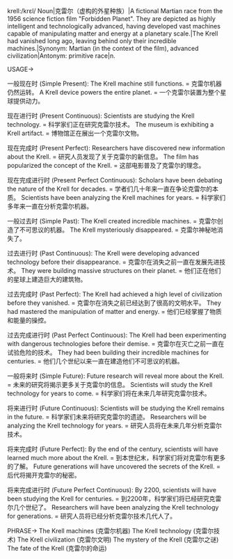 krell:/krɛl/
Noun|克雷尔（虚构的外星种族）|A fictional Martian race from the 1956 science fiction film "Forbidden Planet". They are depicted as highly intelligent and technologically advanced, having developed vast machines capable of manipulating matter and energy at a planetary scale.|The Krell had vanished long ago, leaving behind only their incredible machines.|Synonym: Martian (in the context of the film), advanced civilization|Antonym: primitive race|n.

USAGE->

一般现在时 (Simple Present):
The Krell machine still functions. = 克雷尔机器仍然运转。
A Krell device powers the entire planet. = 一个克雷尔装置为整个星球提供动力。

现在进行时 (Present Continuous):
Scientists are studying the Krell technology. = 科学家们正在研究克雷尔技术。
The museum is exhibiting a Krell artifact. = 博物馆正在展出一个克雷尔文物。

现在完成时 (Present Perfect):
Researchers have discovered new information about the Krell. = 研究人员发现了关于克雷尔的新信息。
The film has popularized the concept of the Krell. = 这部电影普及了克雷尔的理念。

现在完成进行时 (Present Perfect Continuous):
Scholars have been debating the nature of the Krell for decades. = 学者们几十年来一直在争论克雷尔的本质。
Scientists have been analyzing the Krell machines for years. = 科学家们多年来一直在分析克雷尔机器。

一般过去时 (Simple Past):
The Krell created incredible machines. = 克雷尔创造了不可思议的机器。
The Krell mysteriously disappeared. = 克雷尔神秘地消失了。

过去进行时 (Past Continuous):
The Krell were developing advanced technology before their disappearance. = 克雷尔在消失之前一直在发展先进技术。
They were building massive structures on their planet. = 他们正在他们的星球上建造巨大的建筑物。

过去完成时 (Past Perfect):
The Krell had achieved a high level of civilization before they vanished. = 克雷尔在消失之前已经达到了很高的文明水平。
They had mastered the manipulation of matter and energy. = 他们已经掌握了物质和能量的操控。

过去完成进行时 (Past Perfect Continuous):
The Krell had been experimenting with dangerous technologies before their demise. = 克雷尔在灭亡之前一直在试验危险的技术。
They had been building their incredible machines for centuries. = 他们几个世纪以来一直在建造他们不可思议的机器。

一般将来时 (Simple Future):
Future research will reveal more about the Krell. = 未来的研究将揭示更多关于克雷尔的信息。
Scientists will study the Krell technology for years to come. = 科学家们将在未来几年研究克雷尔技术。

将来进行时 (Future Continuous):
Scientists will be studying the Krell remains in the future. = 科学家们未来将研究克雷尔的遗迹。
Researchers will be analyzing the Krell technology for years. = 研究人员将在未来几年分析克雷尔技术。

将来完成时 (Future Perfect):
By the end of the century, scientists will have learned much more about the Krell. = 到本世纪末，科学家们将对克雷尔有更多的了解。
Future generations will have uncovered the secrets of the Krell. = 后代将揭开克雷尔的秘密。

将来完成进行时 (Future Perfect Continuous):
By 2200, scientists will have been studying the Krell for centuries. = 到2200年，科学家们将已经研究克雷尔几个世纪了。
Researchers will have been analyzing the Krell technology for generations. = 研究人员将已经分析克雷尔技术几代人了。


PHRASE->
The Krell machines (克雷尔机器)
The Krell technology (克雷尔技术)
The Krell civilization (克雷尔文明)
The mystery of the Krell (克雷尔之谜)
The fate of the Krell (克雷尔的命运)
